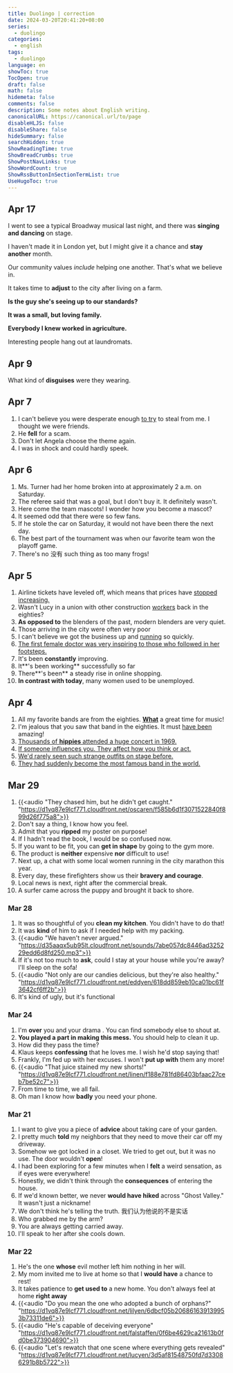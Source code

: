 ```yaml
---
title: Duolingo | correction
date: 2024-03-20T20:41:20+08:00
series:
  - duolingo
categories:
  - english
tags:
  - duolingo
language: en
showToc: true
TocOpen: true
draft: false
math: false
hidemeta: false
comments: false
description: Some notes about English writing.
canonicalURL: https://canonical.url/to/page
disableHLJS: false
disableShare: false
hideSummary: false
searchHidden: true
ShowReadingTime: true
ShowBreadCrumbs: true
ShowPostNavLinks: true
ShowWordCount: true
ShowRssButtonInSectionTermList: true
UseHugoToc: true
---
```




## Apr 17

I went to see a typical Broadway musical last night, and there was **singing and dancing** on stage.

I haven't made it in London yet, but I might give it a chance and **stay another** month.

Our community values *include* helping one another. That's what we believe in.

It takes time to **adjust** to the city after living on a farm.

**Is the guy she's seeing up to our standards?**

**It was a small, but loving family.**

**Everybody I knew worked in agriculture.**

Interesting people hang out at laundromats.

## Apr 9

What kind of **disguises** were they wearing.

## Apr 7

1. I can't believe you were desperate enough <u>to try</u> to steal from me. I thought we were friends.
2. He **fell** for a scam.
3. Don't let Angela choose the theme again.
4. I was in shock and could hardly speek.

## Apr 6

1. Ms. Turner had her home broken into at approximately 2 a.m. on Saturday.
2. The referee said that was a goal, but I don't buy it. It definitely wasn't.
3. Here come the team mascots! I wonder how you become a mascot?
4. It seemed odd that there were so few fans.
5. If he stole the car on Saturday, it would not have been there the next day.
6. The best part of the tournament was when our favorite team won the playoff game.
7. There's no 没有 such thing as too many frogs!

## Apr 5

1. Airline tickets have leveled off, which means that prices have <u>stopped increasing.</u>
2. Wasn't Lucy in a union with other construction <u>workers</u> back in the eighties?
3. **As opposed to** the blenders of the past, modern blenders are very quiet.
4. Those arriving in the city were often very poor
5. I can't believe we got the business up and <u>running</u> so quickly.
6. [The first female doctor was very inspiring to those who followed in her footsteps. ](https://enpuz.com/The-first-female-doctor-was-very-inspiring-to-those-who-followed-in-her-footsteps.=)
7. It's been **constantly** improving.
8. It**'s been working** successfully so far
9. There**'s been** a steady rise in online shopping.
10. **In contrast with today**, many women used to be unemployed.

## Apr 4

1. All my favorite bands are from the eighties. **<u>What</u>** a great time for music!
2. I'm jealous that you saw that band in the eighties. It must <u>have been</u> amazing!
3. <u>Thousands of **hippies** attended a huge concert in 1969.</u>
4. <u>If someone influences you. They affect how you think or act.</u>
5. <u>We'd rarely seen such strange outfits on stage before.</u>
6. <u>They had suddenly become the most famous band in the world.</u>

## Mar 29

1. {{<audio "They chased him, but he didn't get caught." "https://d1vq87e9lcf771.cloudfront.net/oscaren/f585b6d1f3071522840f899d26f775a8">}}
2. Don't say a thing, I know how you feel.
3. Admit that you **ripped** my poster on purpose!
4. If I hadn't read the book, I would be so confused now.
5. If you want to be fit, you can **get in shape** by going to the gym more.
6. The product is **neither** expensive **nor** difficult to use!
7. Next up, a chat with some local women running in the city marathon this year.
8. Every day, these firefighters show us their **bravery and courage**.
9. Local news is next, right after the commercial break.
10. A surfer came across the puppy and brought it back to shore.

### Mar 28

1. It was so thoughtful of you **clean my kitchen**. You didn't have to do that!
2. It was **kind** of him to ask if I needed help with my packing.
3. {{<audio "We haven't never argued." "https://d35aaqx5ub95lt.cloudfront.net/sounds/7abe057dc8446ad325229edd6d8fd250.mp3">}}
4. If it's not too much to **ask**, could I stay at your house while you're away? I'll sleep on the sofa!
5. {{<audio "Not only are our candies delicious, but they're also healthy." "https://d1vq87e9lcf771.cloudfront.net/eddyen/618dd859eb10ca01bc61f3642cf6ff2b">}}
6. It's kind of ugly, but it's functional

### Mar 24

1. I'm **over** you and your drama . You can find somebody else to shout at.
2. **You played a part in making this mess.** You should help to clean it up.
3. How did they pass the time?
4. Klaus keeps **confessing** that he loves me. I wish he'd stop saying that!
5. Frankly, I'm fed up with her excuses. I won't **put up with** them any more!
6. {{<audio "That juice stained my new shorts!" "https://d1vq87e9lcf771.cloudfront.net/linen/f188e781fd86403bfaac27ceb7be52c7">}}
7. From time to time, we all fail.
8. Oh man I know how **badly** you need your phone.

### Mar 21

1. I want to give you a piece of **advice** about taking care of your garden.
2. I pretty much **told** my neighbors that they need to move their car off my driveway.
3. Somehow we got locked in a closet. We tried to get out, but it was no use. The door wouldn't **open**!
4. I had been exploring for a few minutes when I **felt** a weird sensation, as if eyes were everywhere!
5. Honestly, we didn't think through the **consequences** of entering the house.
6. If we'd known better, we never **would have hiked** across "Ghost Valley." It wasn't just a nickname!
7. We don't think he's telling the truth. 我们认为他说的不是实话
8. Who grabbed me by the arm?
9. You are always getting carried away.
10. I'll speak to her after she cools down.

### Mar 22

1. He's the one **whose** evil mother left him nothing in her will.
2. My mom invited me to live at home so that I **would have** a chance to rest!  
3. It takes patience to **get used to** a new home. You don't always feel at home **right away**
4. {{<audio "Do you mean the one who adopted a bunch of orphans?" "https://d1vq87e9lcf771.cloudfront.net/lilyen/6dbcf05b206861639139953b73311de6">}}
5. {{<audio "He's capable of deceiving everyone" "https://d1vq87e9lcf771.cloudfront.net/falstaffen/0f6be4629ca21613b0fd0be373904690">}}
6. {{<audio "Let's rewatch that one scene where everything gets revealed" "https://d1vq87e9lcf771.cloudfront.net/lucyen/3d5af81548750fd7d33086291b8b5722">}}
